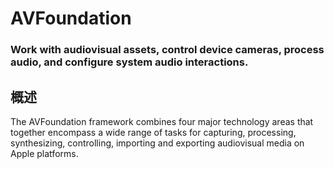 # AVFoundation
### Work with audiovisual assets, control device cameras, process audio, and configure system audio interactions.
## 概述
The AVFoundation framework combines four major technology areas that together encompass a wide range of tasks for capturing, processing, synthesizing, controlling, importing and exporting audiovisual media on Apple platforms.
